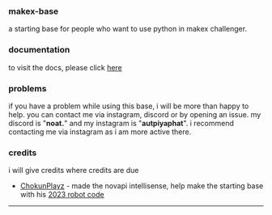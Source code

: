 ### makex-base
a starting base for people who want to use python in makex challenger.
### documentation
to visit the docs, please click [here](docs/docs.md)
### problems
if you have a problem while using this base, i will be more than happy to help. you can contact me via instagram, discord or by opening an issue. my discord is "**noat.**" and my instagram is "**autpiyaphat**". i recommend contacting me via instagram as i am more active there.
### credits
i will give credits where credits are due
- [ChokunPlayz](https://github.com/chokunplayz) - made the novapi intellisense, help make the starting base with his [2023 robot code](https://github.com/ChokunPlayZ/MakeX-2023-Mango-Sticky-Rice/)
---
